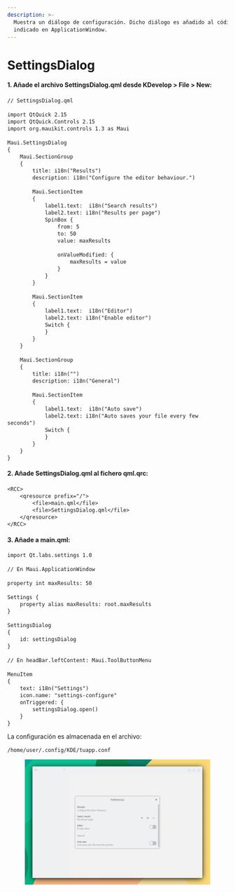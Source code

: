 ```yaml
---
description: >-
  Muestra un diálogo de configuración. Dicho diálogo es añadido al código
  indicado en ApplicationWindow.
---
```


# SettingsDialog

#### 1. Añade el archivo SettingsDialog.qml desde KDevelop > File > New:

```
// SettingsDialog.qml

import QtQuick 2.15
import QtQuick.Controls 2.15
import org.mauikit.controls 1.3 as Maui

Maui.SettingsDialog
{
    Maui.SectionGroup
    {
        title: i18n("Results")
        description: i18n("Configure the editor behaviour.")

        Maui.SectionItem
        {
            label1.text:  i18n("Search results")
            label2.text: i18n("Results per page")
            SpinBox {
                from: 5
                to: 50
                value: maxResults

                onValueModified: {
                    maxResults = value
                }
            }
        }

        Maui.SectionItem
        {
            label1.text:  i18n("Editor")
            label2.text: i18n("Enable editor")
            Switch {
            }
        }
    }

    Maui.SectionGroup
    {
        title: i18n("")
        description: i18n("General")

        Maui.SectionItem
        {
            label1.text:  i18n("Auto save")
            label2.text: i18n("Auto saves your file every few seconds")
            Switch {
            }
        }
    }
}
```

#### 2. Añade SettingsDialog.qml al fichero qml.qrc:

```
<RCC>
    <qresource prefix="/">
        <file>main.qml</file>
        <file>SettingsDialog.qml</file>
    </qresource>
</RCC>
```



#### 3. Añade a main.qml:

```
import Qt.labs.settings 1.0

// En Maui.ApplicationWindow

property int maxResults: 50

Settings {
    property alias maxResults: root.maxResults
}

SettingsDialog
{
    id: settingsDialog
}

// En headBar.leftContent: Maui.ToolButtonMenu

MenuItem
{
    text: i18n("Settings")
    icon.name: "settings-configure"
    onTriggered: {
        settingsDialog.open()
    }
}
```



La configuración es almacenada en el archivo:

```
/home/user/.config/KDE/tuapp.conf
```

<figure><img src="../../.gitbook/assets/Controls-SettingsDialog.jpg" alt=""><figcaption></figcaption></figure>
